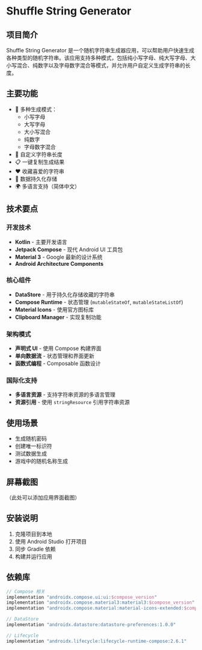 # Shuffle String Generator

## 项目简介

Shuffle String Generator 是一个随机字符串生成器应用，可以帮助用户快速生成各种类型的随机字符串。该应用支持多种模式，包括纯小写字母、纯大写字母、大小写混合、纯数字以及字母数字混合等模式，并允许用户自定义生成字符串的长度。

## 主要功能

- 🎲 多种生成模式：
    - 小写字母
    - 大写字母
    - 大小写混合
    - 纯数字
    - 字母数字混合
- 📏 自定义字符串长度
- 📋 一键复制生成结果
- ❤️ 收藏喜爱的字符串
- 💾 数据持久化存储
- 🌍 多语言支持（简体中文）

## 技术要点

### 开发技术

- **Kotlin** - 主要开发语言
- **Jetpack Compose** - 现代 Android UI 工具包
- **Material 3** - Google 最新的设计系统
- **Android Architecture Components**

### 核心组件

- **DataStore** - 用于持久化存储收藏的字符串
- **Compose Runtime** - 状态管理 (`mutableStateOf`, `mutableStateListOf`)
- **Material Icons** - 使用官方图标库
- **Clipboard Manager** - 实现复制功能

### 架构模式

- **声明式 UI** - 使用 Compose 构建界面
- **单向数据流** - 状态管理和界面更新
- **函数式编程** - Composable 函数设计

### 国际化支持

- **多语言资源** - 支持字符串资源的多语言管理
- **资源引用** - 使用 `stringResource` 引用字符串资源

## 使用场景

- 生成随机密码
- 创建唯一标识符
- 测试数据生成
- 游戏中的随机名称生成

## 屏幕截图

（此处可以添加应用界面截图）

## 安装说明

1. 克隆项目到本地
2. 使用 Android Studio 打开项目
3. 同步 Gradle 依赖
4. 构建并运行应用

## 依赖库

```gradle
// Compose 相关
implementation "androidx.compose.ui:ui:$compose_version"
implementation "androidx.compose.material3:material3:$compose_version"
implementation "androidx.compose.material:material-icons-extended:$compose_version"

// DataStore
implementation "androidx.datastore:datastore-preferences:1.0.0"

// Lifecycle
implementation "androidx.lifecycle:lifecycle-runtime-compose:2.6.1"
```